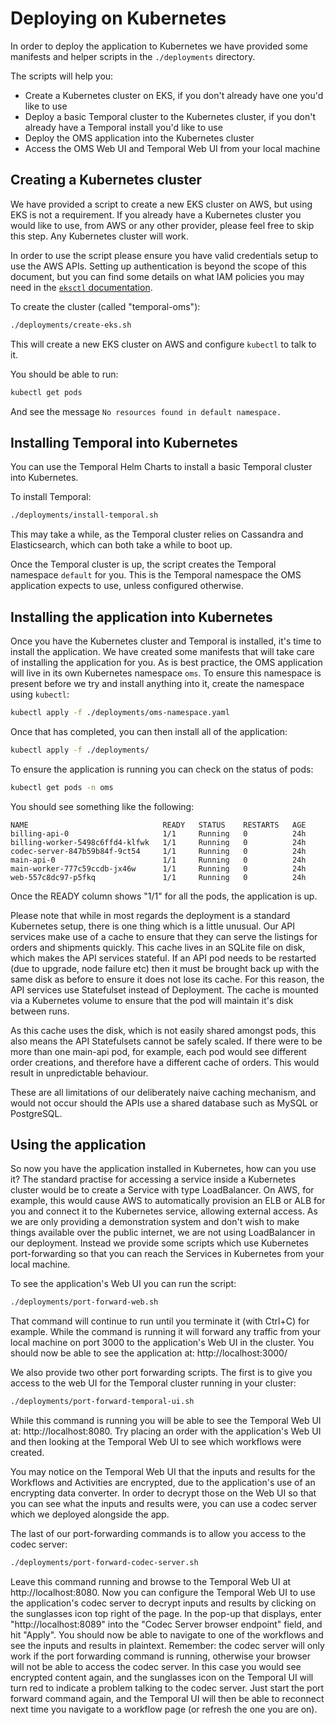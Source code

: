 # Deploying on Kubernetes

In order to deploy the application to Kubernetes we have provided some manifests and helper scripts in the `./deployments` directory.

The scripts will help you:
- Create a Kubernetes cluster on EKS, if you don't already have one you'd like to use
- Deploy a basic Temporal cluster to the Kubernetes cluster, if you don't already have a Temporal install you'd like to use
- Deploy the OMS application into the Kubernetes cluster
- Access the OMS Web UI and Temporal Web UI from your local machine

## Creating a Kubernetes cluster

We have provided a script to create a new EKS cluster on AWS, but using EKS is not a requirement. If you already have a Kubernetes cluster you would like to use, from AWS or any other provider, please feel free to skip this step. Any Kubernetes cluster will work.

In order to use the script please ensure you have valid credentials setup to use the AWS APIs. Setting up authentication is beyond the scope of this document, but you can find some details on what IAM policies you may need in the [`eksctl` documentation](https://eksctl.io/usage/minimum-iam-policies/).

To create the cluster (called "temporal-oms"):

```sh
./deployments/create-eks.sh
```

This will create a new EKS cluster on AWS and configure `kubectl` to talk to it.

You should be able to run:

```sh
kubectl get pods
```

And see the message `No resources found in default namespace.`

## Installing Temporal into Kubernetes

You can use the Temporal Helm Charts to install a basic Temporal cluster into Kubernetes.

To install Temporal:

```sh
./deployments/install-temporal.sh
```

This may take a while, as the Temporal cluster relies on Cassandra and Elasticsearch, which can both take a while to boot up.

Once the Temporal cluster is up, the script creates the Temporal namespace `default` for you. This is the Temporal namespace the OMS application expects to use, unless configured otherwise.

## Installing the application into Kubernetes

Once you have the Kubernetes cluster and Temporal is installed, it's time to install the application. We have created some manifests that will take care of installing the application for you. As is best practice, the OMS application will live in its own Kubernetes namespace `oms`. To ensure this namespace is present before we try and install anything into it, create the namespace using `kubectl`:

```sh
kubectl apply -f ./deployments/oms-namespace.yaml
```

Once that has completed, you can then install all of the application:

```sh
kubectl apply -f ./deployments/
```

To ensure the application is running you can check on the status of pods:

```sh
kubectl get pods -n oms
```

You should see something like the following:

```
NAME                              READY   STATUS    RESTARTS   AGE
billing-api-0                     1/1     Running   0          24h
billing-worker-5498c6ffd4-klfwk   1/1     Running   0          24h
codec-server-847b59b84f-9ct54     1/1     Running   0          24h
main-api-0                        1/1     Running   0          24h
main-worker-777c59ccdb-jx46w      1/1     Running   0          24h
web-557c8dc97-p5fkq               1/1     Running   0          24h
```

Once the READY column shows "1/1" for all the pods, the application is up.

Please note that while in most regards the deployment is a standard Kubernetes setup, there is one thing which is a little unusual. Our API services make use of a cache to ensure that they can serve the listings for orders and shipments quickly. This cache lives in an SQLite file on disk, which makes the API services stateful. If an API pod needs to be restarted (due to upgrade, node failure etc) then it must be brought back up with the same disk as before to ensure it does not lose its cache. For this reason, the API services use Statefulset instead of Deployment. The cache is mounted via a Kubernetes volume to ensure that the pod will maintain it's disk between runs.

As this cache uses the disk, which is not easily shared amongst pods, this also means the API Statefulsets cannot be safely scaled. If there were to be more than one main-api pod, for example, each pod would see different order creations, and therefore have a different cache of orders. This would result in unpredictable behaviour.

These are all limitations of our deliberately naive caching mechanism, and would not occur should the APIs use a shared database such as MySQL or PostgreSQL.

## Using the application

So now you have the application installed in Kubernetes, how can you use it? The standard practise for accessing a service inside a Kubernetes cluster would be to create a Service with type LoadBalancer. On AWS, for example, this would cause AWS to automatically provision an ELB or ALB for you and connect it to the Kubernetes service, allowing external access. As we are only providing a demonstration system and don't wish to make things available over the public internet, we are not using LoadBalancer in our deployment. Instead we provide some scripts which use Kubernetes port-forwarding so that you can reach the Services in Kubernetes from your local machine.

To see the application's Web UI you can run the script:

```sh
./deployments/port-forward-web.sh
```

That command will continue to run until you terminate it (with Ctrl+C) for example. While the command is running it will forward any traffic from your local machine on port 3000 to the application's Web UI in the cluster. You should now be able to see the application at: http://localhost:3000/

We also provide two other port forwarding scripts. The first is to give you access to the web UI for the Temporal cluster running in your cluster:

```sh
./deployments/port-forward-temporal-ui.sh
```

While this command is running you will be able to see the Temporal Web UI at: http://localhost:8080. Try placing an order with the application's Web UI and then looking at the Temporal Web UI to see which workflows were created.

You may notice on the Temporal Web UI that the inputs and results for the Workflows and Activities are encrypted, due to the application's use of an encrypting data converter. In order to decrypt those on the Web UI so that you can see what the inputs and results were, you can use a codec server which we deployed alongside the app.

The last of our port-forwarding commands is to allow you access to the codec server:

```sh
./deployments/port-forward-codec-server.sh
```

Leave this command running and browse to the Temporal Web UI at http://localhost:8080. Now you can configure the Temporal Web UI to use the application's codec server to decrypt inputs and results by clicking on the sunglasses icon top right of the page. In the pop-up that displays, enter "http://localhost:8089" into the "Codec Server browser endpoint" field, and hit "Apply". You should now be able to navigate to one of the workflows and see the inputs and results in plaintext. Remember: the codec server will only work if the port forwarding command is running, otherwise your browser will not be able to access the codec server. In this case you would see encrypted content again, and the sunglasses icon on the Temporal UI will turn red to indicate a problem talking to the codec server. Just start the port forward command again, and the Temporal UI will then be able to reconnect next time you navigate to a workflow page (or refresh the one you are on).